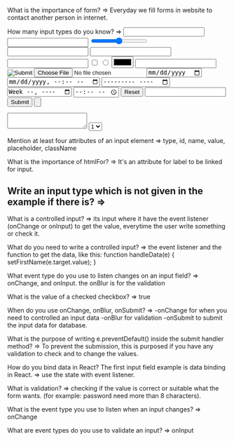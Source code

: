 What is the importance of form? =>
Everyday we fill forms in website to contact another person in internet.

How many input types do you know? =>
<input type="text" />
<input type="number" />
<input type="range" />
<input type="email" />
<input type="password" />
<input type="tel" />
<input type="checkbox" />
<input type="radio" />
<input type="color" />
<input type="url" />
<input type="image" />
<input type="file" />
<input type="hidden" />
<input type="date" />
<input type="datetime-local" />
<input type="month" />
<input type="week" />
<input type="time" />
<input type="reset" />
<input type="search" />
<input type="submit" />
<input type="button" />

<textarea> </textarea>
<select>
    <option>1</option>
</select>

Mention at least four attributes of an input element =>
type, id, name, value, placeholder, className

What is the importance of htmlFor? =>
It's an attribute for label to be linked for input.

Write an input type which is not given in the example if there is? =>
-

What is a controlled input? =>
its input where it have the event listener (onChange or onInput) to get the value, everytime the user write something or check it.

What do you need to write a controlled input? =>
the event listener and the function to get the data, like this:
function handleData(e) {
    setFirstName(e.target.value);
}

What event type do you use to listen changes on an input field? =>
onChange, and onInput.
the onBlur is for the validation

What is the value of a checked checkbox? =>
true

When do you use onChange, onBlur, onSubmit? =>
-onChange for when you need to controlled an input data
-onBlur for validation
-onSubmit to submit the input data for database.

What is the purpose of writing e.preventDefault() inside the submit handler method? =>
To prevent the submission, this is purposed if you have any validation to check and to change the values.

How do you bind data in React? The first input field example is data binding in React. =>
use the state with event listener.
 
What is validation? =>
checking if the value is correct or suitable what the form wants. (for example: password need more than 8 characters).

What is the event type you use to listen when an input changes? =>
onChange 

What are event types do you use to validate an input? =>
onInput